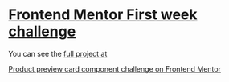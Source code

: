 # <ins>Frontend Mentor First week challenge</ins>

You can see the [full project at](https://www.preview-card.kevinchisholm.info)


[Product preview card component challenge on Frontend Mentor](https://www.frontendmentor.io/challenges/product-preview-card-component-GO7UmttRfa)
